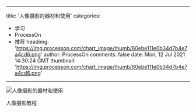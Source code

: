 
---
title: '人像摄影的器材和使用'
categories: 
 - 学习
 - ProcessOn
 - 推荐
headimg: 'https://img.processon.com/chart_image/thumb/60ebe111e0b34d7b4e7a4cd6.png'
author: ProcessOn
comments: false
date: Mon, 12 Jul 2021 14:30:24 GMT
thumbnail: 'https://img.processon.com/chart_image/thumb/60ebe111e0b34d7b4e7a4cd6.png'
---

<div>   
<img class="thumb" alt="人像摄影的器材和使用" src="https://img.processon.com/chart_image/thumb/60ebe111e0b34d7b4e7a4cd6.png" referrerpolicy="no-referrer">
<p>人像摄影教程</p>  
</div>
            